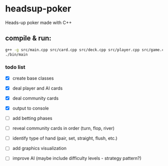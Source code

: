 # headsup-poker
Heads-up poker made with C++

## compile & run:
```bash
g++ -g src/main.cpp src/card.cpp src/deck.cpp src/player.cpp src/game.cpp -o bin/main
./bin/main
```

### todo list
- [x] create base classes 
- [x] deal player and AI cards
- [x] deal community cards
- [x] output to console
- [ ] add betting phases
- [ ] reveal community cards in order (turn, flop, river)
- [ ] identify type of hand (pair, set, straight, flush, etc.)
- [ ] add graphics visualization
- [ ] improve AI (maybe include difficulty levels - strategy pattern?)

